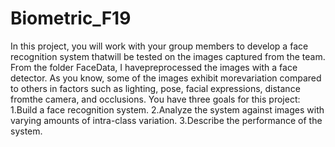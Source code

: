 # Biometric_F19
In this project, you will work with your group members to develop a face recognition system thatwill be tested on the images captured from the team. From the folder FaceData, I havepreprocessed the images with a face detector. As you know, some of the images exhibit morevariation compared to others in factors such as lighting, pose, facial expressions, distance fromthe camera, and occlusions. You have three goals for this project:  <br/>
1.Build a face recognition system. 
2.Analyze the system against images with varying amounts of intra-class variation. 
3.Describe the performance of the system. 
